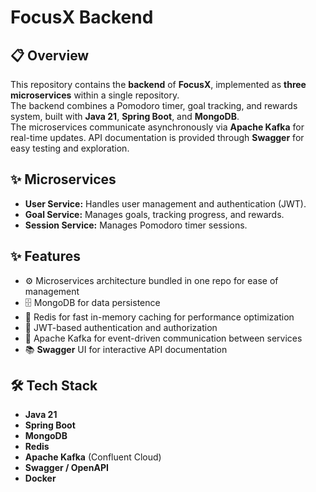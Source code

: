 # FocusX Backend

## 📋 **Overview**  
This repository contains the **backend** of **FocusX**, implemented as **three microservices** within a single repository.  
The backend combines a Pomodoro timer, goal tracking, and rewards system, built with **Java 21**, **Spring Boot**, and **MongoDB**.  
The microservices communicate asynchronously via **Apache Kafka** for real-time updates.
API documentation is provided through **Swagger** for easy testing and exploration.

## ✨ **Microservices**  
- **User Service:** Handles user management and authentication (JWT).  
- **Goal Service:** Manages goals, tracking progress, and rewards.  
- **Session Service:** Manages Pomodoro timer sessions.

## ✨ **Features**  
- ⚙️ Microservices architecture bundled in one repo for ease of management  
- 🗄️ MongoDB for data persistence
- 💾 Redis for fast in-memory caching for performance optimization
- 🔐 JWT-based authentication and authorization  
- 📨 Apache Kafka for event-driven communication between services
- 📚 **Swagger** UI for interactive API documentation

## 🛠️ **Tech Stack**  
- **Java 21**  
- **Spring Boot**  
- **MongoDB**
- **Redis**
- **Apache Kafka** (Confluent Cloud)  
- **Swagger / OpenAPI**  
- **Docker**

